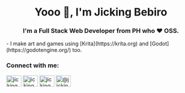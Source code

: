 <h1 align="center">Yooo 👋, I'm Jicking Bebiro</h1>
<h3 align="center">I'm a Full Stack Web Developer from PH who ❤️ OSS.</h3>
- I make art and games using [Krita](https://krita.org) and [Godot](https://godotengine.org/) too.

<h3 align="left">Connect with me:</h3>
<p align="left">
<a href="https://twitter.com/jicking" target="blank"><img align="center" src="https://cdn.jsdelivr.net/npm/simple-icons@3.0.1/icons/twitter.svg" alt="jicking" height="30" width="40" /></a>
<a href="https://linkedin.com/in/jicking" target="blank"><img align="center" src="https://cdn.jsdelivr.net/npm/simple-icons@3.0.1/icons/linkedin.svg" alt="jicking" height="30" width="40" /></a>
<a href="https://stackoverflow.com/users/3862882" target="blank"><img align="center" src="https://cdn.jsdelivr.net/npm/simple-icons@3.0.1/icons/stackoverflow.svg" alt="jicking" height="30" width="40" /></a>
<a href="https://medium.com/@jicking" target="blank"><img align="center" src="https://cdn.jsdelivr.net/npm/simple-icons@3.0.1/icons/medium.svg" alt="@jicking" height="30" width="40" /></a>
</p>
